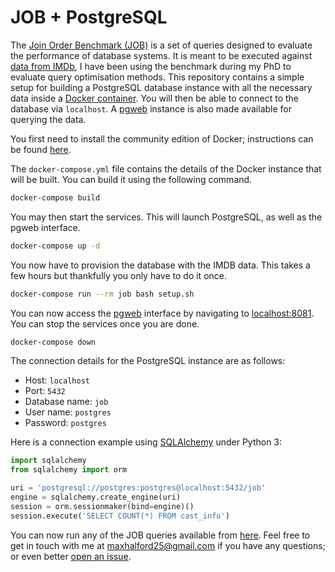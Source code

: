 # JOB + PostgreSQL

The [Join Order Benchmark (JOB)](https://github.com/gregrahn/join-order-benchmark) is a set of queries designed to evaluate the performance of database systems. It is meant to be executed against [data from IMDb](https://www.imdb.com/interfaces/), I have been using the benchmark during my PhD to evaluate query optimisation methods. This repository contains a simple setup for building a PostgreSQL database instance with all the necessary data inside a [Docker container](https://www.wikiwand.com/en/Docker_(software)). You will then be able to connect to the database via `localhost`. A [pgweb](https://github.com/sosedoff/pgweb) instance is also made available for querying the data.

You first need to install the community edition of Docker; instructions can be found [here](https://docs.docker.com/install/).

The `docker-compose.yml` file contains the details of the Docker instance that will be built. You can build it using the following command.

```sh
docker-compose build
```

You may then start the services. This will launch PostgreSQL, as well as the pgweb interface.

```sh
docker-compose up -d
```

You now have to provision the database with the IMDB data. This takes a few hours but thankfully you only have to do it once.

```sh
docker-compose run --rm job bash setup.sh
```

You can now access the [pgweb](https://github.com/sosedoff/pgweb) interface by navigating to [localhost:8081](localhost:8081). You can stop the services once you are done.

```sh
docker-compose down
```

The connection details for the PostgreSQL instance are as follows:

- Host: `localhost`
- Port: `5432`
- Database name: `job`
- User name: `postgres`
- Password: `postgres`

Here is a connection example using [SQLAlchemy](http://docs.sqlalchemy.org/en/latest/core/engines.html) under Python 3:

```python
import sqlalchemy
from sqlalchemy import orm

uri = 'postgresql://postgres:postgres@localhost:5432/job'
engine = sqlalchemy.create_engine(uri)
session = orm.sessionmaker(bind=engine)()
session.execute('SELECT COUNT(*) FROM cast_info')
```

You can now run any of the JOB queries available from [here](https://github.com/gregrahn/join-order-benchmark). Feel free to get in touch with me at [maxhalford25@gmail.com](mailto:maxhalford25@gmail.com) if you have any questions; or even better [open an issue](https://github.com/MaxHalford/pg-job-docker/issues/new).
